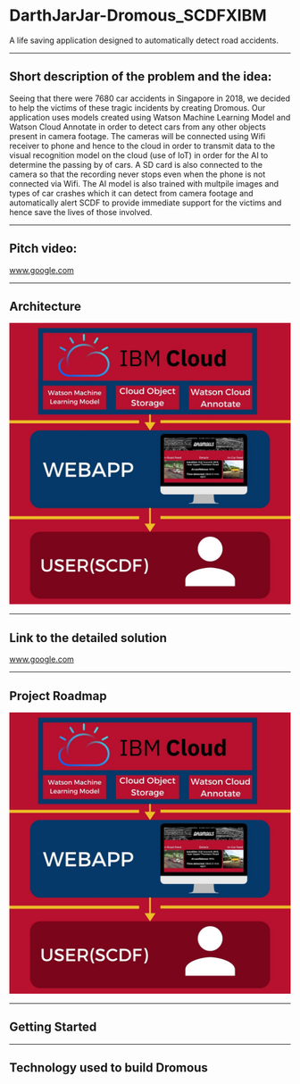 # DarthJarJar-Dromous_SCDFXIBM
A life saving application designed to automatically detect road accidents.

---

## Short description of the problem and the idea:
Seeing that there were 7680 car accidents in Singapore in 2018, we decided to help the victims of these tragic incidents by creating Dromous. Our application uses models created using Watson Machine Learning Model and Watson Cloud Annotate in order to detect cars from any other objects present in camera footage. The cameras will be connected using Wifi receiver to phone and hence to the cloud in order to transmit data to the visual recognition model on the cloud (use of IoT) in order for the AI to determine the passing by of cars. A SD card is also connected to the camera so that the recording never stops even when the phone is not connected via Wifi. The AI model is also trained with multpile images and types of car crashes which it can detect from camera footage and automatically alert SCDF to provide immediate support for the victims and hence save the lives of those involved.

---

## Pitch video:
www.google.com

---

## Architecture
![alt text][logo]

[logo]: https://github.com/DJrocks192s/DarthJarJar-Dromous_SCDFXIBM/blob/master/Dromous%20Architecture.jpg "Dromous Architecture"

---

## Link to the detailed solution
www.google.com

---

## Project Roadmap
![alt text][logo]

[logo]: https://github.com/DJrocks192s/DarthJarJar-Dromous_SCDFXIBM/blob/master/Dromous%20Architecture.jpg "Dromous Architecture"

---

## Getting Started

---

## Technology used to build Dromous


